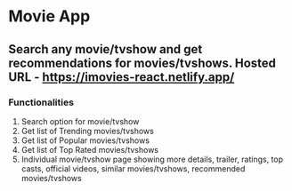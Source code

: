 # Movie App 

## Search any movie/tvshow and get recommendations for movies/tvshows. Hosted URL - https://imovies-react.netlify.app/

### Functionalities
1. Search option for movie/tvshow
2. Get list of Trending movies/tvshows
3. Get list of Popular movies/tvshows
4. Get list of Top Rated movies/tvshows
5. Individual movie/tvshow page showing more details, trailer, ratings, top casts, official videos, similar movies/tvshows, recommended movies/tvshows
